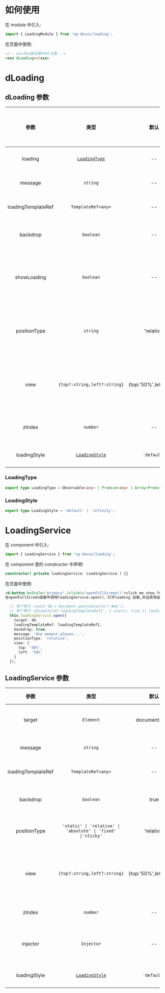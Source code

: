 # 如何使用

在 module 中引入:

```ts
import { LoadingModule } from 'ng-devui/loading';
```

在页面中使用:

```html
<!-- xxx可以是任意html元素 -->
<xxx dLoading></xxx>
```

# dLoading

## dLoading 参数

|        参数        |             类型              |          默认          | 说明                                                                  | 跳转 Demo                                  |全局配置项| 
| :----------------: | :----------------: | :---------------------------: | :--------------------: | :-------------------------------------------------------------------- | ------------------------------------------ |
|      loading       | [`LoadingType`](#loadingtype) |           --           | 可选，控制 loading 状态                                               | [基本用法](demo#basic-usage)               |
|      message       |           `string`            |           --           | 可选，loading 时的提示信息                                            | [多 promise](demo#multi-promise)           |
| loadingTemplateRef |      `TemplateRef<any>`       |           --           | 可选，自定义 loading 模板                                             | [自定义样式](demo#custom-style)            |
|      backdrop      |           `boolean`           |           --           | 可选，loading 时是否显示遮罩                                          | [基本用法](demo#basic-usage)               |
|    showLoading     |           `boolean`           |           --           | 可选，手动启动和关闭 loading 状态,与`loading`参数不能同时使用         | [使用 showLoading 控制](demo#show-loading) |
|    positionType    |           `string`            |       'relative'       | 可选，指定`dLoading`宿主元素的定位类型,取值与 css position 属性一致。 | [使用 showLoading 控制](demo#show-loading) |
|        view        | `{top?:string,left?:string}`  | {top:'50%',left:'50%'} | 可选，调整 loading 的显示位置，相对于宿主元素的顶部距离与左侧距离     | [基本用法](demo#basic-usage)               |
|       zIndex       |        `number`      |   --   | 可选，loading加载提示的 z-index 值        | [基本用法](demo#basic-usage)    |
|       loadingStyle       |        [`LoadingStyle`](#LoadingStyle)      |   `'default'`   | 可选，类型 `'default' \| 'infinity'`      | [基本用法](demo#basic-usage)    |

### LoadingType

```ts
export type LoadingType = Observable<any> | Promise<any> | Array<Promise<any>> | Array<Observable<any>> | Subscription | undefined;
```

### LoadingStyle

```ts
export type LoadingStyle = 'default' | 'infinity';
```

# LoadingService

在 component 中引入:

```ts
import { LoadingService } from 'ng-devui/loading';
```

在 component 里的 constructor 中声明:

```ts
constructor( private loadingService: LoadingService ) {}
```

在页面中使用:

```html
<d-button bsStyle="primary" (click)="openFullScreen()">click me show full screen loading!</d-button>
在openFullScreen函数中调用loadingService.open()，打开loading 加载,并且获得返回值是一个实例，该实例调用close()， 关闭loading加载。
```

```ts
  // 举个例子：const dm = document.querySelector('#me');
  // 举个例子：@ViewChild('loadingTemplateRef1', { static: true }) loadingTemplateRef1: TemplateRef<any>;
  this.loadingService.open({
    target: dm,
    loadingTemplateRef: loadingTemplateRef1,
    backdrop: true,
    message: 'One moment please...',
    positionType: 'relative',
    view: {
      top: '50%',
      left: '50%'
    }
  });
```

## LoadingService 参数

|        参数        |             类型             |          默认          | 说明                                                                | 跳转 Demo                                      |
| :----------------: | :--------------------------: | :--------------------: | :------------------------------------------------------------------ | ---------------------------------------------- |
|      target       |        `Element`        |           document.body           | 可选，Loading 需要覆盖的 DOM 节点                                | [服务方式调用](demo#full-screen)   |
|      message       |           `string`           |           --           | 可选，loading 时的提示信息                                          | [服务方式调用](demo#full-screen) |
| loadingTemplateRef |      `TemplateRef<any>`      |           --           | 可选，自定义 loading 模板                                           | [服务方式调用](demo#full-screen)  |
|      backdrop      |          `boolean`           |           true           | 可选，loading 时是否显示遮罩                                        | [服务方式调用](demo#full-screen)   |
|    positionType    |           `'static' \| 'relative' \| 'absolute' \| 'fixed' \|'sticky'`           |       'relative'       | 可选，指定`dLoading`宿主元素的定位类型, |[服务方式调用](demo#full-screen)
|        view        | `{top?:string,left?:string}` | {top:'50%',left:'50%'} | 可选，调整 loading 的显示位置，相对于宿主元素的顶部距离与左侧距离   | [服务方式调用](demo#full-screen)   |
|          zIndex          |            `number`             |   --   | 可选，弹出框 z-index 值                        | [服务方式调用](demo#full-screen)   |
|         injector         |           `Injector`            |    --    | 可选，可以选择指定将用作组件的父级的注射器      |
|       loadingStyle       |        [`LoadingStyle`](#LoadingStyle)      |   `'default'`   | 可选，类型 `'default' \| 'infinity'`     |     |